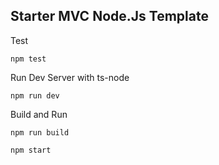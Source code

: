 ## Starter MVC Node.Js Template

Test 

``
npm test
``


Run Dev Server with ts-node

``
npm run dev
``

Build and Run

```
npm run build

npm start

```
